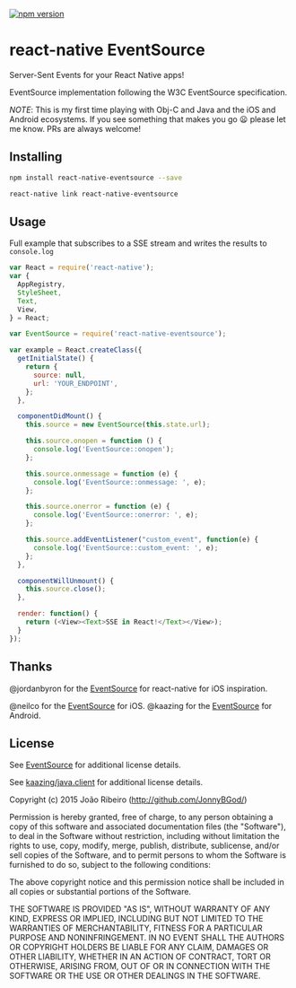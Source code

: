 [![npm version](https://img.shields.io/npm/v/react-native-eventsource.svg?style=flat)](https://www.npmjs.com/package/react-native-eventsource)

react-native EventSource
=========================

Server-Sent Events for your React Native apps!

EventSource implementation following the W3C EventSource specification.

_NOTE_: This is my first time playing with Obj-C and Java and the iOS and Android ecosystems. If you
see something that makes you go :frowning: please let me know. PRs are always welcome!

## Installing

```bash
npm install react-native-eventsource --save

react-native link react-native-eventsource
```

## Usage

Full example that subscribes to a SSE stream and writes the results to `console.log`

```js
var React = require('react-native');
var {
  AppRegistry,
  StyleSheet,
  Text,
  View,
} = React;

var EventSource = require('react-native-eventsource');

var example = React.createClass({
  getInitialState() {
    return {
      source: null,
      url: 'YOUR_ENDPOINT',
    };
  },

  componentDidMount() {
    this.source = new EventSource(this.state.url);

    this.source.onopen = function () {
      console.log('EventSource::onopen');
    };

    this.source.onmessage = function (e) {
      console.log('EventSource::onmessage: ', e);
    };

    this.source.onerror = function (e) {
      console.log('EventSource::onerror: ', e);
    };

    this.source.addEventListener("custom_event", function(e) {
      console.log('EventSource::custom_event: ', e);
    };
  },

  componentWillUnmount() {
    this.source.close();
  },

  render: function() {
    return (<View><Text>SSE in React!</Text></View>);
  }
});
```

## Thanks

@jordanbyron for the [EventSource](https://github.com/jordanbyron/react-native-event-source) for react-native for iOS inspiration.

@neilco for the [EventSource](https://github.com/neilco/EventSource) for iOS.
@kaazing for the [EventSource](https://github.com/kaazing/java.client) for Android.

## License

See [EventSource](https://github.com/neilco/EventSource/blob/master/LICENSE.txt)
for additional license details.

See [kaazing/java.client](https://github.com/kaazing/java.client/blob/master/LICENSE.txt)
for additional license details.

Copyright (c) 2015 João Ribeiro (http://github.com/JonnyBGod/)

Permission is hereby granted, free of charge, to any person obtaining a copy
of this software and associated documentation files (the "Software"), to deal
in the Software without restriction, including without limitation the rights
to use, copy, modify, merge, publish, distribute, sublicense, and/or sell
copies of the Software, and to permit persons to whom the Software is
furnished to do so, subject to the following conditions:

The above copyright notice and this permission notice shall be included in
all copies or substantial portions of the Software.

THE SOFTWARE IS PROVIDED "AS IS", WITHOUT WARRANTY OF ANY KIND, EXPRESS OR
IMPLIED, INCLUDING BUT NOT LIMITED TO THE WARRANTIES OF MERCHANTABILITY,
FITNESS FOR A PARTICULAR PURPOSE AND NONINFRINGEMENT. IN NO EVENT SHALL THE
AUTHORS OR COPYRIGHT HOLDERS BE LIABLE FOR ANY CLAIM, DAMAGES OR OTHER
LIABILITY, WHETHER IN AN ACTION OF CONTRACT, TORT OR OTHERWISE, ARISING FROM,
OUT OF OR IN CONNECTION WITH THE SOFTWARE OR THE USE OR OTHER DEALINGS IN
THE SOFTWARE.
